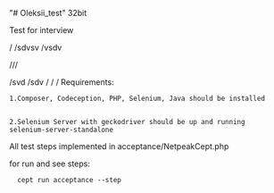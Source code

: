 "# Oleksii_test" 32bit


Test for interview


/
/sdvsv
/vsdv

///

/svd
/sdv
/
/
/
Requirements:


    1.Composer, Codeception, PHP, Selenium, Java should be installed
  
  
    2.Selenium Server with geckodriver should be up and running
    selenium-server-standalone



All test steps implemented in acceptance/NetpeakCept.php
  
  
   for run and see steps:
    
    
      cept run acceptance --step

